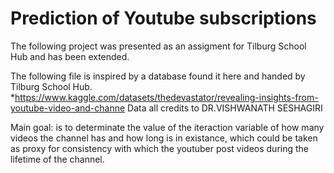 # Prediction of Youtube subscriptions

The following project was presented as an assigment for Tilburg School  Hub and has been extended. 

The following file is inspired by a database found it here and handed by Tilburg School Hub.
*https://www.kaggle.com/datasets/thedevastator/revealing-insights-from-youtube-video-and-channe
Data all credits to DR.VISHWANATH SESHAGIRI

Main goal: is to determinate the value of the iteraction variable of how many videos the channel has and how long is in existance, which could be taken as proxy for consistency with which the youtuber post videos during the lifetime of the channel.

